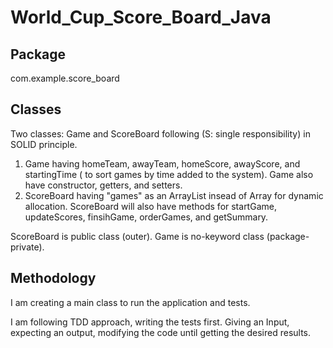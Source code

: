 # World_Cup_Score_Board_Java

## Package
com.example.score_board
## Classes

Two classes: Game and ScoreBoard following (S: single responsibility) in SOLID principle.

1. Game having homeTeam, awayTeam, homeScore, awayScore, and startingTime ( to sort games by time added to the system). Game also have constructor, getters, and setters.
2. ScoreBoard having "games" as an ArrayList insead of Array for dynamic allocation. ScoreBoard will also have methods for startGame, updateScores, finsihGame, orderGames, and getSummary.

ScoreBoard is public class (outer).
Game is no-keyword class (package-private).
## Methodology

I am creating a main class to run the application and tests.

I am following TDD approach, writing the tests first. Giving an Input, expecting an output, modifying the code until getting the desired results.

